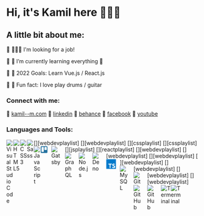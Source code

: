# Hi, it's Kamil here 🙊🙈🙉

## A little bit about me:

🔸 👨🏻‍💻 I'm looking for a job!

🔹 🌱 I’m currently learning everything 🤯

🔸 🥅 2022 Goals: Learn Vue.js / React.js

🔹 🥁 Fun fact: I love play drums / guitar

### Connect with me:

🔸 [kamil--m.com](https://www.kamil--m.com/)
🔹 [linkedin](https://www.linkedin.com/in/kamil-malinowski-4034601b5/)
🔸 [behance](https://www.behance.net/kamilmalinowski)
🔹 [facebook](https://www.facebook.com/kams.malinowski)
🔸 [youtube](https://www.youtube.com/user/KamilAsomia)

### Languages and Tools:

[<img align="left" alt="Visual Studio Code" width="18px" src="https://cdn.jsdelivr.net/gh/devicons/devicon/icons/vscode/vscode-original.svg"/>][webdevplaylist]
[<img align="left" alt="HTML5" width="18px" src="https://cdn.jsdelivr.net/gh/devicons/devicon/icons/html5/html5-original.svg" />][webdevplaylist]
[<img align="left" alt="CSS3" width="18px" src="https://cdn.jsdelivr.net/gh/devicons/devicon/icons/css3/css3-original.svg"  />][cssplaylist]
[<img align="left" alt="Sass" width="18px" src="https://cdn.jsdelivr.net/gh/devicons/devicon/icons/sass/sass-original.svg"  />][cssplaylist]
[<img align="left" alt="JavaScript" width="18px" src="https://cdn.jsdelivr.net/gh/devicons/devicon/icons/javascript/javascript-original.svg"  />][jsplaylist]
[<img align="left" alt="Vue" width="18px" src="https://github.com/devicons/devicon/blob/master/icons/trello/trello-plain.svg" style="padding-right:10px;" />][reactplaylist]
[<img align="left" alt="Gatsby" width="26px" src="https://cdn.jsdelivr.net/gh/devicons/devicon/icons/gatsby/gatsby-original.svg" style="padding-right:10px;" />][webdevplaylist]
[<img align="left" alt="GraphQL" width="26px" src="https://cdn.jsdelivr.net/gh/devicons/devicon/icons/graphql/graphql-plain.svg" style="padding-right:10px;" />][webdevplaylist]
[<img align="left" alt="Node.js" width="26px" src="https://cdn.jsdelivr.net/gh/devicons/devicon/icons/nodejs/nodejs-original.svg" style="padding-right:10px;" />][webdevplaylist]
[<img align="left" alt="Deno" width="26px" src="./img/deno-light.svg" style="padding-right:10px;" />][webdevplaylist]
[<img align="left" alt="MongoDB" width="26px" src="https://github.com/devicons/devicon/blob/master/icons/typescript/typescript-plain.svg" style="padding-right:10px;" />][webdevplaylist]
[<img align="left" alt="MySQL" width="26px" src="https://cdn.jsdelivr.net/gh/devicons/devicon/icons/mysql/mysql-original.svg" style="padding-right:10px;" />][webdevplaylist]
[<img align="left" alt="Git" width="26px" src="https://cdn.jsdelivr.net/gh/devicons/devicon/icons/git/git-original.svg" style="padding-right:10px;" />][webdevplaylist]
[<img align="left" alt="GitHub" width="26px" src="https://user-images.githubusercontent.com/3369400/139447912-e0f43f33-6d9f-45f8-be46-2df5bbc91289.png" style="padding-right:10px;" />](https://www.youtube.com/playlist?list=PLkwxH9e_vrAJ0WbEsFA9W3I1W-g_BTsbt#gh-dark-mode-only)
[<img align="left" alt="GitHub" width="26px" src="https://user-images.githubusercontent.com/3369400/139448065-39a229ba-4b06-434b-bc67-616e2ed80c8f.png" style="padding-right:10px;" />](https://www.youtube.com/playlist?list=PLkwxH9e_vrAJ0WbEsFA9W3I1W-g_BTsbt#gh-light-mode-only)
[<img align="left" alt="Terminal" width="26px" src="./img/terminal-light.svg" />](https://www.youtube.com/playlist?list=PLkwxH9e_vrAJ0WbEsFA9W3I1W-g_BTsbt#gh-light-mode-only)
[<img align="left" alt="Terminal" width="26px" src="./img/terminal-dark.svg" />](https://www.youtube.com/playlist?list=PLkwxH9e_vrAJ0WbEsFA9W3I1W-g_BTsbt#gh-dark-mode-only)


